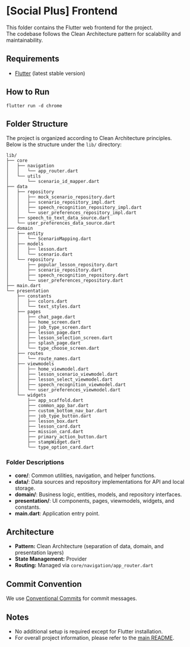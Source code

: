 # [Social Plus] Frontend

This folder contains the Flutter web frontend for the project.  
The codebase follows the Clean Architecture pattern for scalability and maintainability.

## Requirements

- [Flutter](https://flutter.dev/) (latest stable version)

## How to Run

```
flutter run -d chrome
```

## Folder Structure

The project is organized according to Clean Architecture principles.  
Below is the structure under the `lib/` directory:

```
lib/
├── core
│   ├── navigation
│   │   └── app_router.dart
│   └── utils
│       └── scenario_id_mapper.dart
├── data
│   ├── repository
│   │   ├── mock_scenario_repository.dart
│   │   ├── scenario_repository_impl.dart
│   │   ├── speech_recognition_repository_impl.dart
│   │   └── user_preferences_repository_impl.dart
│   ├── speech_to_text_data_source.dart
│   └── user_preferences_data_source.dart
├── domain
│   ├── entity
│   │   └── ScenarioMapping.dart
│   ├── models
│   │   ├── lesson.dart
│   │   └── scenario.dart
│   └── repository
│       ├── popular_lesson_repository.dart
│       ├── scenario_repository.dart
│       ├── speech_recognition_repository.dart
│       └── user_preferences_repository.dart
├── main.dart
└── presentation
    ├── constants
    │   ├── colors.dart
    │   └── text_styles.dart
    ├── pages
    │   ├── chat_page.dart
    │   ├── home_screen.dart
    │   ├── job_type_screen.dart
    │   ├── lesson_page.dart
    │   ├── lesson_selection_screen.dart
    │   ├── splash_page.dart
    │   └── type_choose_screen.dart
    ├── routes
    │   └── route_names.dart
    ├── viewmodels
    │   ├── home_viewmodel.dart
    │   ├── lesson_scenario_viewmodel.dart
    │   ├── lesson_select_viewmodel.dart
    │   ├── speech_recognition_viewmodel.dart
    │   └── user_preferences_viewmodel.dart
    └── widgets
        ├── app_scaffold.dart
        ├── common_app_bar.dart
        ├── custom_bottom_nav_bar.dart
        ├── job_type_button.dart
        ├── lesson_box.dart
        ├── lesson_card.dart
        ├── mission_card.dart
        ├── primary_action_button.dart
        ├── stampWidget.dart
        └── type_option_card.dart
```

### Folder Descriptions

- **core/**: Common utilities, navigation, and helper functions.
- **data/**: Data sources and repository implementations for API and local storage.
- **domain/**: Business logic, entities, models, and repository interfaces.
- **presentation/**: UI components, pages, viewmodels, widgets, and constants.
- **main.dart**: Application entry point.

## Architecture

- **Pattern:** Clean Architecture (separation of data, domain, and presentation layers)
- **State Management:** Provider
- **Routing:** Managed via `core/navigation/app_router.dart`

## Commit Convention

We use [Conventional Commits](https://www.conventionalcommits.org/en/v1.0.0/) for commit messages.

## Notes

- No additional setup is required except for Flutter installation.
- For overall project information, please refer to the [main README](../README.md).
